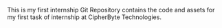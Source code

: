 This is my first internship Git Repository contains the code and assets for my first task of internship at CipherByte Technologies.
